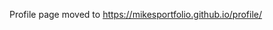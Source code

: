 Profile page moved to 
<a href="https://mikesportfolio.github.io/profile/"> https://mikesportfolio.github.io/profile/ </a>

